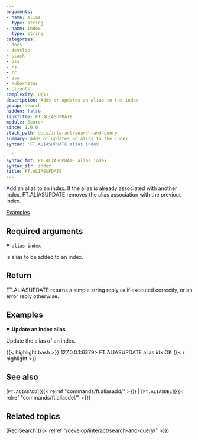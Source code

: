 ```yaml
---
arguments:
- name: alias
  type: string
- name: index
  type: string
categories:
- docs
- develop
- stack
- oss
- rs
- rc
- oss
- kubernetes
- clients
complexity: O(1)
description: Adds or updates an alias to the index
group: search
hidden: false
linkTitle: FT.ALIASUPDATE
module: Search
since: 1.0.0
stack_path: docs/interact/search-and-query
summary: Adds or updates an alias to the index
syntax: 'FT.ALIASUPDATE alias index

  '
syntax_fmt: FT.ALIASUPDATE alias index
syntax_str: index
title: FT.ALIASUPDATE
---
```


Add an alias to an index. If the alias is already associated with another
index, FT.ALIASUPDATE removes the alias association with the previous index.

[Examples](#examples)

## Required arguments

<details open>
<summary><code>alias index</code></summary>

is alias to be added to an index.
</details>

## Return

FT.ALIASUPDATE returns a simple string reply `OK` if executed correctly, or an error reply otherwise.

## Examples

<details open>
<summary><b>Update an index alias</b></summary>

Update the alias of an index.

{{< highlight bash >}}
127.0.0.1:6379> FT.ALIASUPDATE alias idx
OK
{{< / highlight >}}

## See also

[`FT.ALIASADD`]({{< relref "commands/ft.aliasadd/" >}}) | [`FT.ALIASDEL`]({{< relref "commands/ft.aliasdel/" >}}) 

## Related topics

[RediSearch]({{< relref "/develop/interact/search-and-query/" >}})